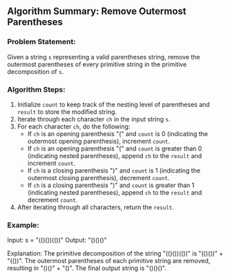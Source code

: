 ## Algorithm Summary: Remove Outermost Parentheses

### Problem Statement:
Given a string `s` representing a valid parentheses string, remove the outermost parentheses of every primitive string in the primitive decomposition of `s`.

### Algorithm Steps:
1. Initialize `count` to keep track of the nesting level of parentheses and `result` to store the modified string.
2. Iterate through each character `ch` in the input string `s`.
3. For each character `ch`, do the following:
   - If `ch` is an opening parenthesis "(" and `count` is 0 (indicating the outermost opening parenthesis), increment `count`.
   - If `ch` is an opening parenthesis "(" and `count` is greater than 0 (indicating nested parentheses), append `ch` to the `result` and increment `count`.
   - If `ch` is a closing parenthesis ")" and `count` is 1 (indicating the outermost closing parenthesis), decrement `count`.
   - If `ch` is a closing parenthesis ")" and `count` is greater than 1 (indicating nested parentheses), append `ch` to the `result` and decrement `count`.
4. After iterating through all characters, return the `result`.

### Example:
Input: s = "(()())(())"
Output: "()()()"

Explanation:
The primitive decomposition of the string "(()())(())" is "(()())" + "(())".
The outermost parentheses of each primitive string are removed, resulting in "()()" + "()".
The final output string is "()()()".
